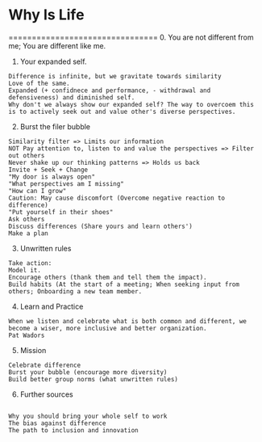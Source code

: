 # Why Is Life
================================
0. You are not different from me; You are different like me.
1. Your expanded self. 
```
Difference is infinite, but we gravitate towards similarity
Love of the same.
Expanded (+ confidnece and performance, - withdrawal and defensiveness) and diminished self.
Why don't we always show our expanded self? The way to overcoem this is to actively seek out and value other's diverse perspectives.
```
2. Burst the filer bubble
```
Similarity filter => Limits our information
NOT Pay attention to, listen to and value the perspectives => Filter out others
Never shake up our thinking patterns => Holds us back
Invite + Seek + Change
"My door is always open"
"What perspectives am I missing"
"How can I grow"
Caution: May cause discomfort (Overcome negative reaction to difference)
"Put yourself in their shoes"
Ask others
Discuss differences (Share yours and learn others')
Make a plan
```
3. Unwritten rules
```
Take action: 
Model it. 
Encourage others (thank them and tell them the impact). 
Build habits (At the start of a meeting; When seeking input from others; Onboarding a new team member.
```
4. Learn and Practice
```
When we listen and celebrate what is both common and different, we become a wiser, more inclusive and better organization.
Pat Wadors
```
5. Mission
```
Celebrate difference
Burst your bubble (encourage more diversity)
Build better group norms (what unwritten rules)
```
6. Further sources
```

Why you should bring your whole self to work
The bias against difference
The path to inclusion and innovation
```